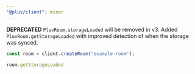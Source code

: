 ```yaml
---
"@pluv/client": minor
---
```


**DEPRECATED** `PluvRoom.storageLoaded` will be removed in v3. Added `PluvRoom.getStorageLoaded` with improved detection of when the storage was synced.

```ts
const room = client.createRoom("example-room");

room.getStorageLoaded
```
